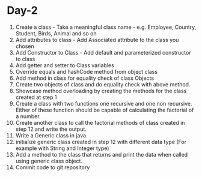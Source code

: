 # Day-2

1. Create a class - Take a meaningful class name - e.g. Employee, Country, Student, Birds, Animal and so on 
2. Add attributes to class - Add Associated attribute to the class you chosen 
3. Add Constructor to Class - Add default and parameterized constructor to class 
4. Add getter and setter to Class variables 
5. Override equals and hashCode method from object class 
6. Add method in class for equality check of class Objects 
7. Create two objects of class and do equality check with above method. 
8. Showcase method overloading by creating the methods for the class created at step 1 
9. Create a class with two functions one recursive and one non recursive. Either of these function should be capable of calculating the factorial of a number. 
10. Create another class to call the factorial methods of class created in step 12 and write the output. 
11. Write a Generic class in java. 
12. initialize generic class created in step 12 with different data type (For example with String and Integer type) 
13. Add a method to the class that returns and print the data when called using generic class object. 
14. Commit code to git repository
